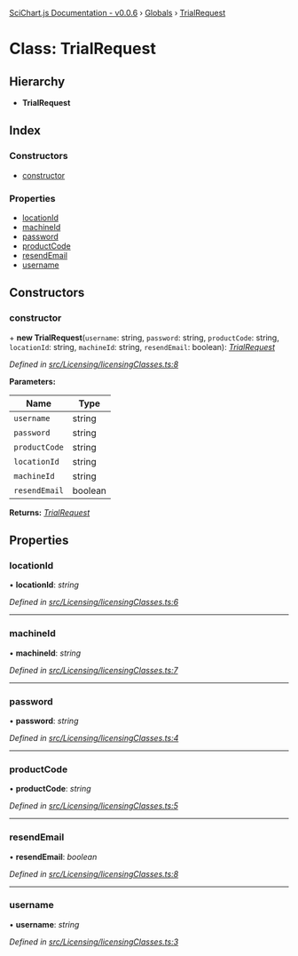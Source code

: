 [SciChart.js Documentation - v0.0.6](../README.md) › [Globals](../globals.md) › [TrialRequest](trialrequest.md)

# Class: TrialRequest

## Hierarchy

* **TrialRequest**

## Index

### Constructors

* [constructor](trialrequest.md#constructor)

### Properties

* [locationId](trialrequest.md#locationid)
* [machineId](trialrequest.md#machineid)
* [password](trialrequest.md#password)
* [productCode](trialrequest.md#productcode)
* [resendEmail](trialrequest.md#resendemail)
* [username](trialrequest.md#username)

## Constructors

###  constructor

\+ **new TrialRequest**(`username`: string, `password`: string, `productCode`: string, `locationId`: string, `machineId`: string, `resendEmail`: boolean): *[TrialRequest](trialrequest.md)*

*Defined in [src/Licensing/licensingClasses.ts:8](https://github.com/ABTSoftware/SciChart.Dev/blob/ff9f38d289/Web/src/SciChart/src/Licensing/licensingClasses.ts#L8)*

**Parameters:**

Name | Type |
------ | ------ |
`username` | string |
`password` | string |
`productCode` | string |
`locationId` | string |
`machineId` | string |
`resendEmail` | boolean |

**Returns:** *[TrialRequest](trialrequest.md)*

## Properties

###  locationId

• **locationId**: *string*

*Defined in [src/Licensing/licensingClasses.ts:6](https://github.com/ABTSoftware/SciChart.Dev/blob/ff9f38d289/Web/src/SciChart/src/Licensing/licensingClasses.ts#L6)*

___

###  machineId

• **machineId**: *string*

*Defined in [src/Licensing/licensingClasses.ts:7](https://github.com/ABTSoftware/SciChart.Dev/blob/ff9f38d289/Web/src/SciChart/src/Licensing/licensingClasses.ts#L7)*

___

###  password

• **password**: *string*

*Defined in [src/Licensing/licensingClasses.ts:4](https://github.com/ABTSoftware/SciChart.Dev/blob/ff9f38d289/Web/src/SciChart/src/Licensing/licensingClasses.ts#L4)*

___

###  productCode

• **productCode**: *string*

*Defined in [src/Licensing/licensingClasses.ts:5](https://github.com/ABTSoftware/SciChart.Dev/blob/ff9f38d289/Web/src/SciChart/src/Licensing/licensingClasses.ts#L5)*

___

###  resendEmail

• **resendEmail**: *boolean*

*Defined in [src/Licensing/licensingClasses.ts:8](https://github.com/ABTSoftware/SciChart.Dev/blob/ff9f38d289/Web/src/SciChart/src/Licensing/licensingClasses.ts#L8)*

___

###  username

• **username**: *string*

*Defined in [src/Licensing/licensingClasses.ts:3](https://github.com/ABTSoftware/SciChart.Dev/blob/ff9f38d289/Web/src/SciChart/src/Licensing/licensingClasses.ts#L3)*
